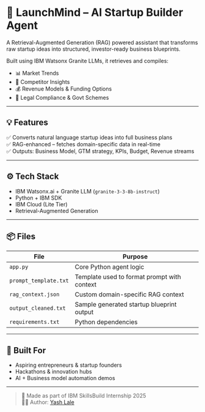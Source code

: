 # 🚀 LaunchMind – AI Startup Builder Agent

A Retrieval-Augmented Generation (RAG) powered assistant that transforms raw startup ideas into structured, investor-ready business blueprints.

Built using IBM Watsonx Granite LLMs, it retrieves and compiles:
- 📊 Market Trends
- 🧠 Competitor Insights
- 💰 Revenue Models & Funding Options
- 📄 Legal Compliance & Govt Schemes

---

## 💡 Features

✅ Converts natural language startup ideas into full business plans  
✅ RAG-enhanced – fetches domain-specific data in real-time  
✅ Outputs: Business Model, GTM strategy, KPIs, Budget, Revenue streams  

---

## ⚙️ Tech Stack

- IBM Watsonx.ai + Granite LLM (`granite-3-3-8b-instruct`)
- Python + IBM SDK
- IBM Cloud (Lite Tier)
- Retrieval-Augmented Generation

---

## 📦 Files

| File                | Purpose                                             |
|---------------------|-----------------------------------------------------|
| `app.py`            | Core Python agent logic                             |
| `prompt_template.txt` | Template used to format prompt with context        |
| `rag_context.json`  | Custom domain-specific RAG context                  |
| `output_cleaned.txt`| Sample generated startup blueprint output           |
| `requirements.txt`  | Python dependencies                                 |

---

## 🧠 Built For

- Aspiring entrepreneurs & startup founders  
- Hackathons & innovation hubs  
- AI + Business model automation demos  

---

> 💼 Made as part of IBM SkillsBuild Internship 2025  
> 👨‍💻 Author: [Yash Lale](https://github.com/Bojraj17)
